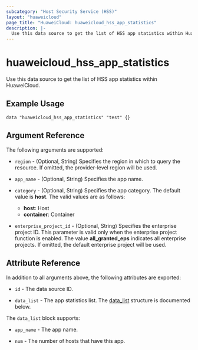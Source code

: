 ```yaml
---
subcategory: "Host Security Service (HSS)"
layout: "huaweicloud"
page_title: "HuaweiCloud: huaweicloud_hss_app_statistics"
description: |-
  Use this data source to get the list of HSS app statistics within HuaweiCloud.
---
```


# huaweicloud_hss_app_statistics

Use this data source to get the list of HSS app statistics within HuaweiCloud.

## Example Usage

```hcl
data "huaweicloud_hss_app_statistics" "test" {}
```

## Argument Reference

The following arguments are supported:

* `region` - (Optional, String) Specifies the region in which to query the resource.
  If omitted, the provider-level region will be used.

* `app_name` - (Optional, String) Specifies the app name.

* `category` - (Optional, String) Specifies the app category. The default value is **host**.
  The valid values are as follows:
  + **host**: Host
  + **container**: Container

* `enterprise_project_id` - (Optional, String) Specifies the enterprise project ID.
  This parameter is valid only when the enterprise project function is enabled.
  The value **all_granted_eps** indicates all enterprise projects.
  If omitted, the default enterprise project will be used.

## Attribute Reference

In addition to all arguments above, the following attributes are exported:

* `id` - The data source ID.

* `data_list` - The app statistics list.
  The [data_list](#app_statistics_structure) structure is documented below.

<a name="app_statistics_structure"></a>
The `data_list` block supports:

* `app_name` - The app name.

* `num` - The number of hosts that have this app.
